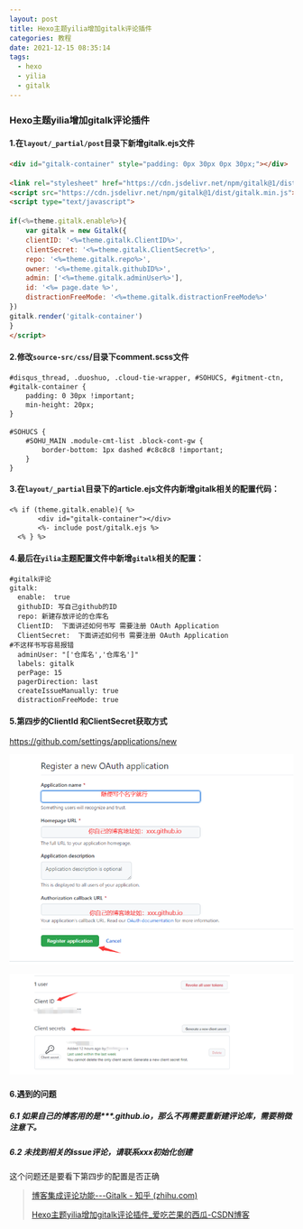 ```yaml
---
layout: post
title: Hexo主题yilia增加gitalk评论插件
categories: 教程
date: 2021-12-15 08:35:14
tags:
  - hexo
  - yilia
  - gitalk
---
```


### Hexo主题yilia增加gitalk评论插件

#### 1.在`layout/_partial/post`目录下新增**gitalk.ejs**文件

```html
<div id="gitalk-container" style="padding: 0px 30px 0px 30px;"></div> 

<link rel="stylesheet" href="https://cdn.jsdelivr.net/npm/gitalk@1/dist/gitalk.css">
<script src="https://cdn.jsdelivr.net/npm/gitalk@1/dist/gitalk.min.js"></script>
<script type="text/javascript">

if(<%=theme.gitalk.enable%>){
	var gitalk = new Gitalk({
  	clientID: '<%=theme.gitalk.ClientID%>',
  	clientSecret: '<%=theme.gitalk.ClientSecret%>',
  	repo: '<%=theme.gitalk.repo%>',
  	owner: '<%=theme.gitalk.githubID%>',
  	admin: ['<%=theme.gitalk.adminUser%>'],
  	id: '<%= page.date %>',
  	distractionFreeMode: '<%=theme.gitalk.distractionFreeMode%>'
})
gitalk.render('gitalk-container') 
}
</script>

```

#### 2.修改`source-src/css`/目录下**comment.scss**文件

```
#disqus_thread, .duoshuo, .cloud-tie-wrapper, #SOHUCS, #gitment-ctn, #gitalk-container {
	padding: 0 30px !important;
	min-height: 20px;
}

#SOHUCS {
	#SOHU_MAIN .module-cmt-list .block-cont-gw {
		border-bottom: 1px dashed #c8c8c8 !important;
	}
}
```

#### 3.在`layout/_partial`目录下的**article.ejs**文件内新增gitalk相关的配置代码：

```
<% if (theme.gitalk.enable){ %>
       <div id="gitalk-container"></div>
       <%- include post/gitalk.ejs %>
  <% } %>
```

#### 4.最后在`yilia`主题配置文件中新增`gitalk`相关的配置：

```
#gitalk评论
gitalk:
  enable:  true
  githubID: 写自己github的ID
  repo: 新建存放评论的仓库名
  ClientID:  下面讲述如何书写 需要注册 OAuth Application
  ClientSecret:  下面讲述如何书 需要注册 OAuth Application
#不这样书写容易报错
  adminUser: "['仓库名','仓库名']"
  labels: gitalk
  perPage: 15
  pagerDirection: last
  createIssueManually: true
  distractionFreeMode: true
```

#### 5.第四步的ClientId 和ClientSecret获取方式

https://github.com/settings/applications/new

![image-20211215084255150](https://raw.githubusercontent.com/jianlong-sun/PicBed/main/img/202112150842566.png)

![image-20211215084419015](https://raw.githubusercontent.com/jianlong-sun/PicBed/main/img/202112150844098.png)

#### 6.遇到的问题

##### 6.1 如果自己的博客用的是***.github.io，那么不再需要重新建评论库，需要稍微注意下。

##### 6.2 未找到相关的issue评论，请联系xxx初始化创建

这个问题还是要看下第四步的配置是否正确



> [博客集成评论功能---Gitalk - 知乎 (zhihu.com)](https://zhuanlan.zhihu.com/p/260781932)
>
> [Hexo主题yilia增加gitalk评论插件_爱吃芒果的西瓜-CSDN博客](https://blog.csdn.net/qq_40651535/article/details/94850535)

